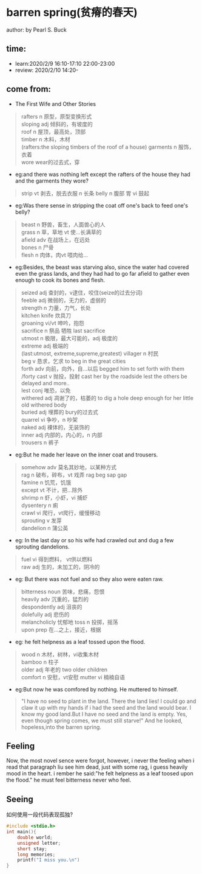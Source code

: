 # barren spring(贫瘠的春天)
author: by Pearl S. Buck
## time: 
- learn:2020/2/9 16:10-17:10 22:00-23:00
- review: 2020/2/10 14:20-

## come from: 
- The First Wife and Other Stories

>rafters n 原型，原型变换形式  
sloping adj 倾斜的，有坡度的  
roof n 屋顶，最高处，顶部  
timber n 木料，木材  
(rafters:the sloping timbers of the roof of a house)
garments n 服饰，衣着  
wore wear的过去式，穿  
- eg:and there was nothing left except the rafters of the house they had and the garments they wore?  

>strip vt 剥去，脱去衣服 n 长条
belly n 腹部 胃 vi 鼓起
- eg:Was there sense in stripping the coat off one's back to feed one's belly?  

>beast n 野兽，畜生，人面兽心的人  
grass n 草，草地 vt 使...长满草的  
afield adv 在战场上，在远处  
bones n 尸骨  
flesh n 肉体，肉vt 喂肉给...  
- eg:Besides, the beast was starving also, since the water had covered even the grass lands, and they had had to go far afield to gather even enough to cook its bones and flesh.  

>seized adj 查封的，v逮住，咬住(seize的过去分词)  
feeble adj 微弱的，无力的，虚弱的  
strength n 力量，力气，长处  
kitchen knife 炊具刀  
groaning vi/vt 呻吟，抱怨  
sacrifice n 祭品 牺牲  last sacrifice  
utmost n 极限，最大可能的，adj 极度的  
extreme adj 极端的  
(last:utmost, extreme,supreme,greatest)
villager n 村民  
beg v 恳求，乞求 to beg in the great cities  
forth adv 向前，向外，自...以后  begged him to set forth with them  /forty
cast v 抛投，投射  cast her by the roadside lest the others be delayed and more..   
lest conj 唯恐，以免  
withered adj 凋谢了的，枯萎的  to dig a hole deep enough for her little old withered body  
buried adj 埋葬的 bury的过去式  
quarrel vi 争吵，n 吵架  
naked adj 裸体的，无装饰的  
inner adj 内部的，内心的，n 内部  
trousers n 裤子  
- eg:But he made her leave on the inner coat and trousers.  

>somehow adv 莫名其妙地，以某种方式  
rag n 破布，碎布，vt 戏弄  rag beg sap gap  
famine n 饥荒，饥饿  
except vt 不计，把...除外  
shrimp n 虾，小虾，vi 捕虾  
dysentery n 痢  
crawl vi 爬行，vt爬行，缓慢移动  
sprouting v 发芽  
dandelion n 蒲公英  
- eg: In the last day or so his wife had crawled out and dug a few sprouting dandelions.  

>fuel vi 得到燃料， vt供以燃料  
raw adj 生的，未加工的，阴冷的  
- eg: But there was not fuel and so they also were eaten raw. 

>bitterness noun 苦味，悲痛，怨恨  
heavily adv 沉重的，猛烈的  
despondently adj 沮丧的  
dolefully adj 悲伤的  
melancholicly  忧郁地 
toss n 投掷，摇荡  
upon prep 在...之上，接近，根据  
- eg: he felt helpness as a leaf tossed upon the flood.  

>wood n 木材，树林，vi收集木材  
bamboo n 柱子  
older adj 年老的 two older children  
comfort n 安慰，vt安慰
mutter vi 楠楠自语  
- eg:But now he was comfored by nothing. He muttered to himself.

>"I have no seed to plant in the land. There the land lies! I could go and claw it up with my hands if i had the seed and the land would bear. I know my good land.But I have no seed and the land is empty. Yes, even though spring comes, we must still starve!"
And he looked, hopeless,into the barren spring.

## Feeling 

Now, the most novel sence were forgot, however, i never the feeling when i read that paragraph liu see him dead, just with some rag, i guess heavily mood in the heart.
i rember he said:"he felt helpness as a leaf toosed upon the flood."
he must feel bitterness never who feel.

## Seeing 
如何使用一段代码表现孤独?
```c
#include <stdio.h>
int main(){
    double world;
    unsigned letter;
    short stay;
    long memories;
    printf("I miss you.\n")
}
```